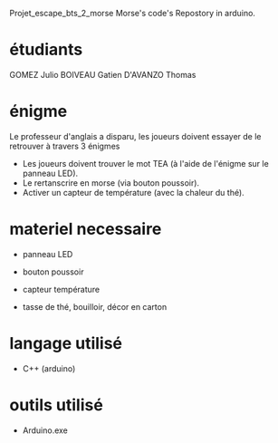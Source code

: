 Projet_escape_bts_2_morse
Morse's code's Repostory in arduino.

 # étudiants
GOMEZ Julio
BOIVEAU Gatien 
D'AVANZO Thomas

# énigme
Le professeur d'anglais a disparu, les joueurs doivent essayer de le retrouver à travers 3 énigmes
 - Les joueurs doivent trouver le mot TEA (à l'aide de l'énigme sur le panneau LED).
 - Le rertanscrire en morse (via bouton poussoir).
 - Activer un capteur de température (avec la chaleur du thé).
 
# materiel necessaire
 - panneau LED
 - bouton poussoir
 - capteur température
 
 - tasse de thé, bouilloir, décor en carton
 
 # langage utilisé 
  - C++ (arduino)
  
 # outils utilisé 
  - Arduino.exe
